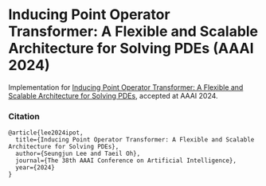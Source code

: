 # Inducing Point Operator Transformer: A Flexible and Scalable Architecture for Solving PDEs (AAAI 2024)

Implementation for [Inducing Point Operator Transformer: A Flexible and Scalable Architecture for Solving PDEs](https://), accepted at AAAI 2024. 

### Citation
```
@article{lee2024ipot,
  title={Inducing Point Operator Transformer: A Flexible and Scalable Architecture for Solving PDEs},
  author={Seungjun Lee and Taeil Oh},
  journal={The 38th AAAI Conference on Artificial Intelligence},
  year={2024}
}
```
